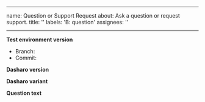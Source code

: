 <!--
SPDX-FileCopyrightText: 2024 3mdeb <contact@3mdeb.com>

SPDX-License-Identifier: Apache-2.0
-->

---
name: Question or Support Request
about: Ask a question or request support.
title: ''
labels: 'B: question'
assignees: ''

---
**Test environment version**
* Branch: <!--(The branch of the RTE you're using)-->
* Commit: <!--(The commit hash of the RTE you're using)-->

**Dasharo version**
<!--(The version of Dasharo you're using (e.g., `v0.2.0`))-->

**Dasharo variant**
<!--(The variant of Dasharo you're using (e.g., `Workstation`))-->

**Question text**
<!--(Question text)-->
